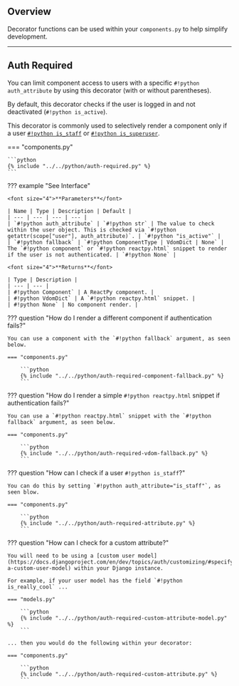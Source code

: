 ## Overview

<p class="intro" markdown>

Decorator functions can be used within your `components.py` to help simplify development.

</p>

---

## Auth Required

You can limit component access to users with a specific `#!python auth_attribute` by using this decorator (with or without parentheses).

By default, this decorator checks if the user is logged in and not deactivated (`#!python is_active`).

This decorator is commonly used to selectively render a component only if a user [`#!python is_staff`](https://docs.djangoproject.com/en/dev/ref/contrib/auth/#django.contrib.auth.models.User.is_staff) or [`#!python is_superuser`](https://docs.djangoproject.com/en/dev/ref/contrib/auth/#django.contrib.auth.models.User.is_superuser).

=== "components.py"

    ```python
    {% include "../../python/auth-required.py" %}
    ```

??? example "See Interface"

    <font size="4">**Parameters**</font>

    | Name | Type | Description | Default |
    | --- | --- | --- | --- |
    | `#!python auth_attribute` | `#!python str` | The value to check within the user object. This is checked via `#!python getattr(scope["user"], auth_attribute)`. | `#!python "is_active"` |
    | `#!python fallback` | `#!python ComponentType | VdomDict | None` | The `#!python component` or `#!python reactpy.html` snippet to render if the user is not authenticated. | `#!python None` |

    <font size="4">**Returns**</font>

    | Type | Description |
    | --- | --- |
    | #!python Component` | A ReactPy component. |
    | #!python VdomDict` | A `#!python reactpy.html` snippet. |
    | #!python None` | No component render. |

??? question "How do I render a different component if authentication fails?"

    You can use a component with the `#!python fallback` argument, as seen below.

    === "components.py"

        ```python
        {% include "../../python/auth-required-component-fallback.py" %}
        ```

??? question "How do I render a simple `#!python reactpy.html` snippet if authentication fails?"

    You can use a `#!python reactpy.html` snippet with the `#!python fallback` argument, as seen below.

    === "components.py"

        ```python
        {% include "../../python/auth-required-vdom-fallback.py" %}
        ```

??? question "How can I check if a user `#!python is_staff`?"

    You can do this by setting `#!python auth_attribute="is_staff"`, as seen blow.

    === "components.py"

        ```python
        {% include "../../python/auth-required-attribute.py" %}
        ```

??? question "How can I check for a custom attribute?"

    You will need to be using a [custom user model](https://docs.djangoproject.com/en/dev/topics/auth/customizing/#specifying-a-custom-user-model) within your Django instance.

    For example, if your user model has the field `#!python is_really_cool` ...

    === "models.py"

        ```python
        {% include "../../python/auth-required-custom-attribute-model.py" %}
        ```

    ... then you would do the following within your decorator:

    === "components.py"

        ```python
        {% include "../../python/auth-required-custom-attribute.py" %}
        ```
